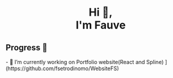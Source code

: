 <h1 align="center">Hi 👋, 
<br>
  I'm Fauve</h1>

<h2> Progress 🌱  </h2>
- 🔭 I’m currently working on Portfolio website(React and Spline) ](https://github.com/fsetrodinomo/WebsiteFS)
<br>
